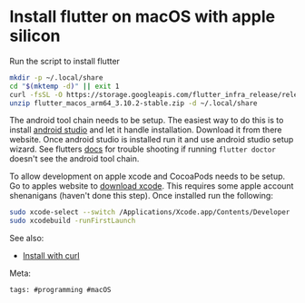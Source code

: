 # Install flutter on macOS with apple silicon

Run the script to install flutter

```bash
mkdir -p ~/.local/share
cd "$(mktemp -d)" || exit 1
curl -fsSL -O https://storage.googleapis.com/flutter_infra_release/releases/stable/macos/flutter_macos_arm64_3.10.2-stable.zip
unzip flutter_macos_arm64_3.10.2-stable.zip -d ~/.local/share
```

The android tool chain needs to be setup. The easiest way to do this is to install [android studio] and let it handle installation. Download it from there website. Once android studio is installed run it and use android studio setup wizard. See flutters [docs] for trouble shooting if running `flutter doctor` doesn't see the android tool chain.

To allow development on apple xcode and CocoaPods needs to be setup. Go to apples website to [download xcode]. This requires some apple account shenanigans (haven't done this step). Once installed run the following:

```bash
sudo xcode-select --switch /Applications/Xcode.app/Contents/Developer
sudo xcodebuild -runFirstLaunch
```

[download xcode]: https://developer.apple.com/xcode/download/
[android studio]: https://developer.android.com/studio/index.html
[docs]: https://docs.flutter.dev/get-started/install/macos#android-setup

See also:

- [Install with curl](../101)

Meta:

    tags: #programming #macOS
